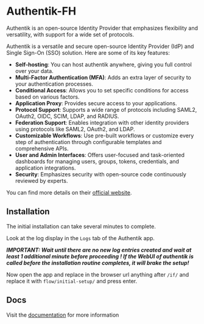 # Authentik-FH

Authentik is an open-source Identity Provider that emphasizes flexibility and versatility, with support for a wide set of protocols.

Authentik is a versatile and secure open-source Identity Provider (IdP) and Single Sign-On (SSO) solution. Here are some of its key features:

- **Self-hosting**: You can host authentik anywhere, giving you full control over your data.
- **Multi-Factor Authentication (MFA)**: Adds an extra layer of security to your authentication processes.
- **Conditional Access**: Allows you to set specific conditions for access based on various factors.
- **Application Proxy**: Provides secure access to your applications.
- **Protocol Support**: Supports a wide range of protocols including SAML2, OAuth2, OIDC, SCIM, LDAP, and RADIUS.
- **Federation Support**: Enables integration with other identity providers using protocols like SAML2, OAuth2, and LDAP.
- **Customizable Workflows**: Use pre-built workflows or customize every step of authentication through configurable templates and comprehensive APIs.
- **User and Admin Interfaces**: Offers user-focused and task-oriented dashboards for managing users, groups, tokens, credentials, and application integrations.
- **Security**: Emphasizes security with open-source code continuously reviewed by experts.

You can find more details on their [official website](https://goauthentik.io/).

## Installation

The initial installation can take several minutes to complete.

Look at the log display in the `Logs` tab of the Authentik app.

***IMPORTANT: Wait until there are no new log entries created and wait at least 1 additional minute before proceeding ! If the WebUI of authentik is called before the installation routine completes, it will brake the setup!***

Now open the app and replace in the browser url anything after `/if/` and replace it with `flow/initial-setup/` and press enter.

## Docs

Visit the [documentation](https://goauthentik.io/docs/) for more information
